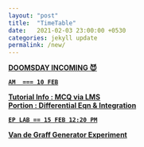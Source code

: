 ```yaml
---
layout: "post"
title:  "TimeTable"
date:   2021-02-03 23:00:00 +0530
categories: jekyll update
permalink: /new/
---
```


<u><b>DOOMSDAY INCOMING 😈


`AM  === 10 FEB`

Tutorial Info : MCQ via 
[LMS][lms-kjsce]
<br>Portion : Differential Eqn & Integration
 
 
`EP LAB == 15 FEB 12:20 PM`

Van de Graff Generator Experiment

[lms-kjsce]: https://lms-kjsce.somaiya.edu
